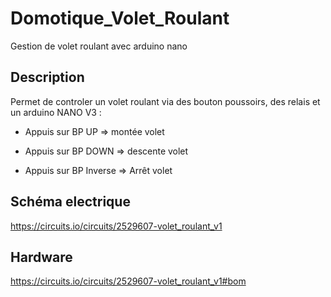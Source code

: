 # Domotique_Volet_Roulant
Gestion de volet roulant avec arduino nano

## Description
Permet de controler un volet roulant via des bouton poussoirs, des relais et un arduino NANO V3 :
- Appuis sur BP UP => montée volet
- Appuis sur BP DOWN => descente volet

- Appuis sur BP Inverse => Arrêt volet

## Schéma electrique
https://circuits.io/circuits/2529607-volet_roulant_v1

## Hardware
https://circuits.io/circuits/2529607-volet_roulant_v1#bom
